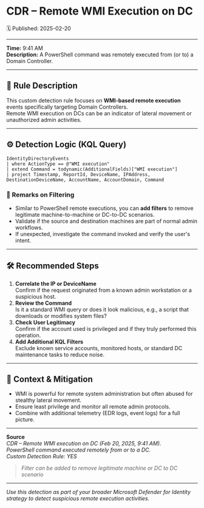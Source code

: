 # CDR – Remote WMI Execution on DC
🗓️ Published: 2025-02-20

---

**Time:** 9:41 AM  
**Description:** A PowerShell command was remotely executed from (or to) a Domain Controller.

---

## 💍 Rule Description

This custom detection rule focuses on **WMI-based remote execution** events specifically targeting Domain Controllers.  
Remote WMI execution on DCs can be an indicator of lateral movement or unauthorized admin activities.

---

## ⚙️ Detection Logic (KQL Query)

```kusto
IdentityDirectoryEvents
| where ActionType == @"WMI execution"
| extend Command = todynamic(AdditionalFields)["WMI execution"]
| project Timestamp, ReportId, DeviceName, IPAddress, DestinationDeviceName, AccountName, AccountDomain, Command
```

### 🔖 Remarks on Filtering
- Similar to PowerShell remote executions, you can **add filters** to remove legitimate machine-to-machine or DC-to-DC scenarios.
- Validate if the source and destination machines are part of normal admin workflows.
- If unexpected, investigate the command invoked and verify the user's intent.

---

## 🛠️ Recommended Steps

1. **Correlate the IP or DeviceName**  
   Confirm if the request originated from a known admin workstation or a suspicious host.
2. **Review the Command**  
   Is it a standard WMI query or does it look malicious, e.g., a script that downloads or modifies system files?
3. **Check User Legitimacy**  
   Confirm if the account used is privileged and if they truly performed this operation.
4. **Add Additional KQL Filters**  
   Exclude known service accounts, monitored hosts, or standard DC maintenance tasks to reduce noise.

---

## 🧩 Context & Mitigation

- WMI is powerful for remote system administration but often abused for stealthy lateral movement.
- Ensure least privilege and monitor all remote admin protocols. 
- Combine with additional telemetry (EDR logs, event logs) for a full picture.

---

**Source**  
_CDR – Remote WMI execution on DC (Feb 20, 2025, 9:41 AM).  
PowerShell command executed remotely from or to a DC.  
Custom Detection Rule: YES_

> *Filter can be added to remove legitimate machine or DC to DC scenario*

---

_Use this detection as part of your broader Microsoft Defender for Identity strategy to detect suspicious remote execution activities._
